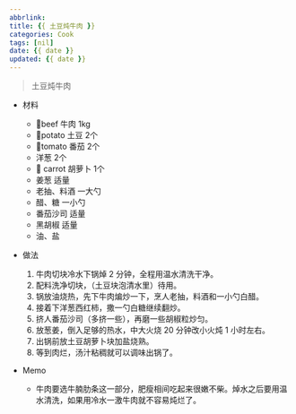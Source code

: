 ```yaml
---
abbrlink:
title: {{ 土豆炖牛肉 }}
categories: Cook
tags: [nil]
date: {{ date }}
updated: {{ date }}
---
```


> 土豆炖牛肉

- 材料
    - 🐂beef 牛肉 1kg
    - 🥔potato 土豆 2个
    - 🍅tomato 番茄 2个
    - 洋葱 2个
    - 🥕 carrot 胡萝卜 1个
    - 姜葱 适量
    - 老抽、料酒 一大勺
    - 醋、糖 一小勺
    - 番茄沙司 适量
    - 黑胡椒 适量
    - 油、盐

- 做法
    1. 牛肉切块冷水下锅焯 2 分钟，全程用温水清洗干净。
    2. 配料洗净切块，（土豆块泡清水里）待用。
    3. 锅放油烧热，先下牛肉煸炒一下，烹人老抽，料酒和一小勺白醋。
    4. 接着下洋葱西红柿，撒一勺白糖继续翻炒。
    5. 挤人番茄沙司（多挤一些），再磨一些胡椒粒炒匀。
    6. 放葱姜，倒入足够的热水，中大火烧 20 分钟改小火炖 1 小时左右。
    7. 出锅前放土豆胡萝卜块加盐烧熟。
    8. 等到肉烂，汤汁粘稠就可以调味出锅了。

- Memo
    - 牛肉要选牛腩肋条这一部分，肥瘦相间吃起来很嫩不柴。焯水之后要用温水清洗，如果用冷水一激牛肉就不容易炖烂了。

